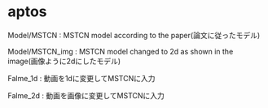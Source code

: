 # aptos

Model/MSTCN : MSTCN model according to the paper(論文に従ったモデル)

Model/MSTCN_img : MSTCN model changed to 2d as shown in the image(画像ように2dにしたモデル)

Falme_1d : 動画を1dに変更してMSTCNに入力

Falme_2d : 動画を画像に変更してMSTCNに入力
